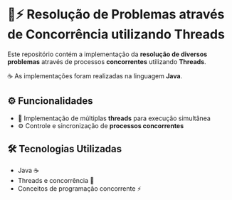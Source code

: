 # 🧵⚡ Resolução de Problemas através de Concorrência utilizando Threads

Este repositório contém a implementação da **resolução de diversos problemas** através de processos **concorrentes** utilizando **Threads**.

☕ As implementações foram realizadas na linguagem **Java**.

## ⚙️ Funcionalidades
- 🧵 Implementação de múltiplas **threads** para execução simultânea
- ⚙️ Controle e sincronização de **processos concorrentes**

## 🛠️ Tecnologias Utilizadas
- Java ☕
- Threads e concorrência 🔀
- Conceitos de programação concorrente ⚡

